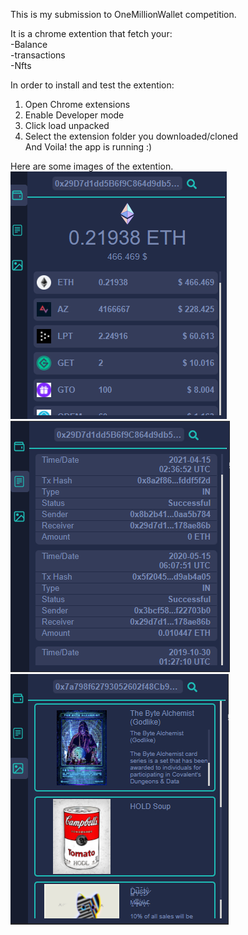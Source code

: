This is my submission to OneMillionWallet competition.

It is a chrome extention that fetch your:<br>
-Balance<br>
-transactions<br>
-Nfts

In order to install and test the extention:<br>
1. Open Chrome extensions<br>
2. Enable Developer mode<br>
3. Click load unpacked<br>
4. Select the extension folder you downloaded/cloned<br>
And Voila! the app is running :)




Here are some images of the extention.<br>
![Image wallet](https://github.com/SamixDev/OneMillionWallet/blob/main/wallet.png)![Image transactions](https://github.com/SamixDev/OneMillionWallet/blob/main/tnx.png)![Image nfts](https://github.com/SamixDev/OneMillionWallet/blob/main/nft.png)
